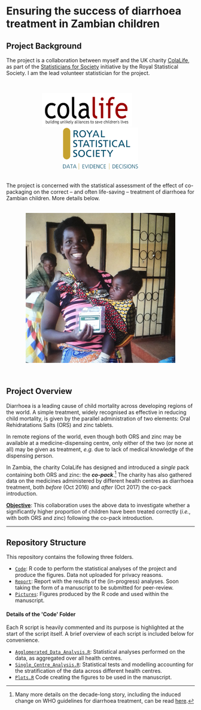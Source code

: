 # Ensuring the success of diarrhoea treatment in Zambian children


## Project Background
The project is a collaboration between myself and the UK charity [ColaLife](https://www.colalife.org/), as part of the [Statisticians for Society](https://rss.org.uk/membership/volunteering-and-promoting/statisticians-for-society-initiative/) initiative by the Royal Statistical Society. I am the lead volunteer statistician for the project.

</br>
<p align="center">
<img src='Pictures/Logos/ColaLife_logo.jpg' width='240' height='90'> 
&emsp; &emsp; &emsp; &emsp;
<img src='Pictures/Logos/RSS_logo.png' width='200'>
</p>
</br>
The project is concerned with the statistical assessment of the effect of co-packaging on the correct &ndash; and often life-saving &ndash; treatment of diarrhoea for Zambian children. More details below.


</br>
</br>
<p align="center">
<img src='Pictures/Logos/Co-Pack.jpg' width='400'>
</p>
</br>


## Project Overview

Diarrhoea is a leading cause of child mortality across developing regions of the world. 
A simple treatment, widely recognised as effective in reducing child mortality, 
is given by the parallel administration of two elements: Oral Rehidratations Salts (ORS) and zinc tablets. 

In remote regions of the world, even though both ORS and zinc may be available at a medicine-dispensing centre, only either of the two (or none at all) may be given as treatment, _e.g._ due to lack of medical knowledge of the dispensing person.

In Zambia, the charity ColaLife has designed and introduced a _single_ pack containing both ORS and zinc: the ***co-pack***.[^1]
The charity has also gathered data on the medicines administered by different health centres as diarrhoea treatment, both *before* (Oct 2016) and *after* (Oct 2017) the co-pack introduction.

<ins>**Objective**</ins>:
This collaboration uses the above data to investigate whether a significantly higher proportion of children have been treated correctly (_i.e._, with both ORS and zinc) following the co-pack introduction.

[^1]: Many more details on the decade-long story, including the induced change on WHO guidelines for diarrhoea treatment, can be read [here](https://www.colalife.org/2019/07/09/success-who-adds-co-packaged-ors-and-zinc-to-its-essential-medicines-for-children/). 

***

## Repository Structure
   This repository contains the following three folders.
   * [`Code`](https://github.com/dario-domi/Diarrhoea-Treatment-in-Zambia/tree/master/Code): R code to perform the statistical analyses of the project and produce the figures. Data not uploaded for privacy reasons.
   * [`Report`](https://github.com/dario-domi/Diarrhoea-Treatment-in-Zambia/tree/master/Report): Report with the results of the (in-progress) analyses. Soon taking the form of a manuscript to be submitted for peer-review.
   * [`Pictures`](https://github.com/dario-domi/Diarrhoea-Treatment-in-Zambia/tree/master/Pictures): Figures produced by the R code and used within the manuscript.



#### Details of the 'Code' Folder
Each R script is heavily commented and its purpose is highlighted at the start of the script itself. A brief overview of each script is included below for convenience.  
* [`Agglomerated_Data_Analysis.R`](https://github.com/dario-domi/Diarrhoea-Treatment-in-Zambia/blob/master/Code/Agglomerated_Data_Analysis.R): Statistical analyses performed on the data, as aggregated over all health centres.   
* [`Single_Centre_Analysis.R`](https://github.com/dario-domi/Diarrhoea-Treatment-in-Zambia/blob/master/Code/Single_Centre_Analysis.R): Statistical tests and modelling accounting for the stratification of the data across different health centres.   
* [`Plots.R`](https://github.com/dario-domi/Diarrhoea-Treatment-in-Zambia/blob/master/Code/Plots.R) Code creating the figures to be used in the manuscript.
